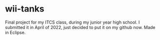# wii-tanks
Final project for my ITCS class, during my junior year high school.
I submitted it in April of 2022, just decided to put it on my github now.
Made in Eclipse.
